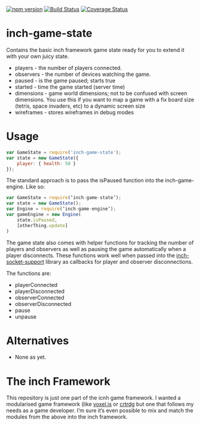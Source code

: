 [![npm version](https://badge.fury.io/js/inch-game-state.svg)](http://badge.fury.io/js/inch-game-state)
[![Build Status](https://travis-ci.org/distributedlife/inch-game-state.svg?branch=master)](https://travis-ci.org/distributedlife/inch-game-state)
[![Coverage Status](https://img.shields.io/coveralls/distributedlife/inch-game-state.svg)](https://coveralls.io/r/distributedlife/inch-game-state)

# inch-game-state
Contains the basic inch framework game state ready for you to extend it with your own juicy state.

- players - the number of players connected.
- observers - the number of devices watching the game.
- paused - is the game paused; starts true
- started - time the game started (server time)
- dimensions - game world dimensions; not to be confused with screen dimensions. You use this if you want to map a game with a fix board size (tetris, space invaders, etc) to a dynamic screen size
- wireframes - stores wireframes in debug modes

# Usage
```javascript
var GameState = require('inch-game-state');
var state = new GameState({
	player: { health: 50 }
});
```

The standard approach is to pass the isPaused function into the inch-game-engine. Like so:

```javascript
var GameState = require(‘inch-game-state’);
var state = new GameState();
var Engine = require(‘inch-game-engine’);
var gameEngine = new Engine(
	state.isPaused,
	[otherThing.update]
)
```

The game state also comes with helper functions for tracking the number of players and observers as well as pausing the game automatically when a player disconnects. These functions work well when passed into the [inch-socket-support](https://github.com/distributedlife/inch-socket-support) library as callbacks for player and observer disconnections.

The functions are:
- playerConnected
- playerDisconnected
- observerConnected
- observerDisconnected
- pause
- unpause

# Alternatives
- None as yet.

# The inch Framework
This repository is just one part of the icnh game framework. I wanted a modularised game framework (like [voxel.js](http://voxeljs.com) or [crtrdg](http://crtrdg.com/) but one that follows my needs as a game developer. I’m sure it’s even possible to mix and match the modules from the above into the inch framework.
